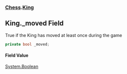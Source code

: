 ### [Chess](Chess.md 'Chess').[King](Chess.King.md 'Chess.King')

## King._moved Field

True if the King has moved at least once during the game

```csharp
private bool _moved;
```

#### Field Value
[System.Boolean](https://docs.microsoft.com/en-us/dotnet/api/System.Boolean 'System.Boolean')